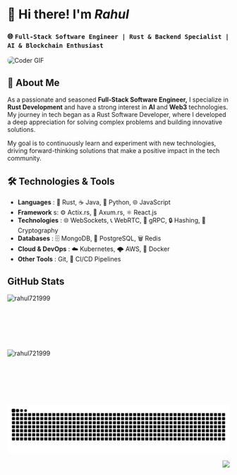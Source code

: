 # 👋 Hi there! I'm ***Rahul***

### 🌐 `Full-Stack Software Engineer | Rust & Backend Specialist | AI & Blockchain Enthusiast`

<div >
  <!-- Portfolio Link with Screenshot 
  <a align="left" href="https://rahul721999.github.io/my-portfolio/" target="_blank" title="Visit My Portfolio">
    <img src="img/image.png" alt="My Portfolio Screenshot" width="550"  height="250" style="margin-right: 10px; border-radius: 8px;" />
  </a>
  -->
  
  <!-- Coding GIF -->
  <img alt="Coder GIF" title="Coding in Action" height="250" width="350" src="https://images.squarespace-cdn.com/content/v1/5769fc401b631bab1addb2ab/1541580611624-TE64QGKRJG8SWAIUS7NS/ke17ZwdGBToddI8pDm48kPoswlzjSVMM-SxOp7CV59BZw-zPPgdn4jUwVcJE1ZvWQUxwkmyExglNqGp0IvTJZamWLI2zvYWH8K3-s_4yszcp2ryTI0HqTOaaUohrI8PI6FXy8c9PWtBlqAVlUS5izpdcIXDZqDYvprRqZ29Pw0o/coding-freak.gif" style="border-radius: 8px;" />
</div>



## 🚀 About Me

As a passionate and seasoned __Full-Stack Software Engineer,__ I specialize in **Rust Development** and have a strong interest in **AI** and **Web3** technologies. My journey in tech began as a Rust Software Developer, where I developed a deep appreciation for solving complex problems and building innovative solutions.

My goal is to continuously learn and experiment with new technologies, driving forward-thinking solutions that make a positive impact in the tech community.


## 🛠️ Technologies & Tools
- __Languages__ : 🦀 Rust, ☕ Java, 🐍 Python, 🌐 JavaScript
- __Framework__ s: ⚙️ Actix.rs, 🌊 Axum.rs, ⚛️ React.js
- __Technologies__ : 🌐 WebSockets, 📞 WebRTC, 📡 gRPC, 🔒 Hashing, 🔐 Cryptography
- __Databases__ : 🗄️ MongoDB, 🐘 PostgreSQL, 🗑️ Redis
- __Cloud & DevOps__ : ☁️ Kubernetes, 🌩️ AWS, 🐳 Docker
- __Other Tools__ :  Git, 🔄 CI/CD Pipelines

## GitHub Stats
<!-- Git Stats -->
<p><img align="left" width="300" height="125" src="https://github-readme-stats.vercel.app/api?username=Rahul721999&rank_icon=github&show_icons=true&locale=en&bg_color=30,e96443,904e95&title_color=ffffff&text_color=ffffff" alt="rahul721999" /></p>

<!-- Github Streak -->
<p><img align="left" width="350" height="125" src="https://github-readme-streak-stats.herokuapp.com/?user=rahul721999" alt="rahul721999" /></p>

<!-- Snake Game -->
![snake gif](https://github.com/Rahul721999/Rahul721999/blob/output/snake.svg)

<!-- Profile visit count -->
<p align="right">
  <img width="150" src="https://profile-counter.glitch.me/Rahul721999/count.svg?"  />
</p>

